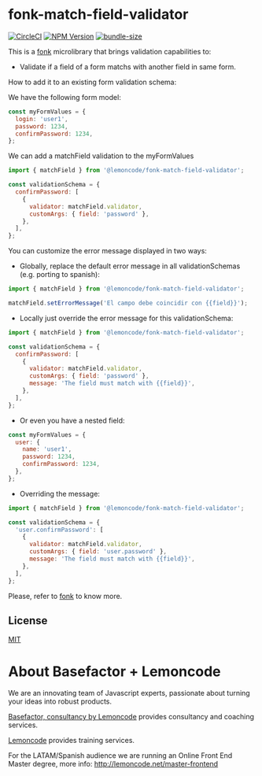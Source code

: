 # fonk-match-field-validator

[![CircleCI](https://badgen.net/github/status/Lemoncode/fonk-match-field-validator/master?icon=circleci&label=circleci)](https://circleci.com/gh/Lemoncode/fonk-match-field-validator/tree/master)
[![NPM Version](https://badgen.net/npm/v/@lemoncode/fonk-match-field-validator?icon=npm&label=npm)](https://www.npmjs.com/package/@lemoncode/fonk-match-field-validator)
[![bundle-size](https://badgen.net/bundlephobia/min/@lemoncode/fonk-match-field-validator)](https://bundlephobia.com/result?p=@lemoncode/fonk-match-field-validator)

This is a [fonk](https://github.com/Lemoncode/fonk) microlibrary that brings validation capabilities to:

- Validate if a field of a form matchs with another field in same form.

How to add it to an existing form validation schema:

We have the following form model:

```javascript
const myFormValues = {
  login: 'user1',
  password: 1234,
  confirmPassword: 1234,
};
```

We can add a matchField validation to the myFormValues

```javascript
import { matchField } from '@lemoncode/fonk-match-field-validator';

const validationSchema = {
  confirmPassword: [
    {
      validator: matchField.validator,
      customArgs: { field: 'password' },
    },
  ],
};
```

You can customize the error message displayed in two ways:

- Globally, replace the default error message in all validationSchemas (e.g. porting to spanish):

```javascript
import { matchField } from '@lemoncode/fonk-match-field-validator';

matchField.setErrorMessage('El campo debe coincidir con {{field}}');
```

- Locally just override the error message for this validationSchema:

```javascript
import { matchField } from '@lemoncode/fonk-match-field-validator';

const validationSchema = {
  confirmPassword: [
    {
      validator: matchField.validator,
      customArgs: { field: 'password' },
      message: 'The field must match with {{field}}',
    },
  ],
};
```

- Or even you have a nested field:

```javascript
const myFormValues = {
  user: {
    name: 'user1',
    password: 1234,
    confirmPassword: 1234,
  },
};
```

- Overriding the message:

```javascript
import { matchField } from '@lemoncode/fonk-match-field-validator';

const validationSchema = {
  'user.confirmPassword': [
    {
      validator: matchField.validator,
      customArgs: { field: 'user.password' },
      message: 'The field must match with {{field}}',
    },
  ],
};
```

Please, refer to [fonk](https://github.com/Lemoncode/fonk) to know more.

## License

[MIT](./LICENSE)

# About Basefactor + Lemoncode

We are an innovating team of Javascript experts, passionate about turning your ideas into robust products.

[Basefactor, consultancy by Lemoncode](http://www.basefactor.com) provides consultancy and coaching services.

[Lemoncode](http://lemoncode.net/services/en/#en-home) provides training services.

For the LATAM/Spanish audience we are running an Online Front End Master degree, more info: http://lemoncode.net/master-frontend
